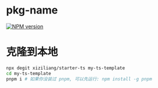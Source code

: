 # pkg-name

[![NPM version](https://img.shields.io/npm/v/pkg-name?color=a1b858&label=)](https://www.npmjs.com/package/pkg-name)

# 克隆到本地

```bash
npx degit xiziliang/starter-ts my-ts-template
cd my-ts-template
pnpm i # 如果你没装过 pnpm, 可以先运行: npm install -g pnpm
```
